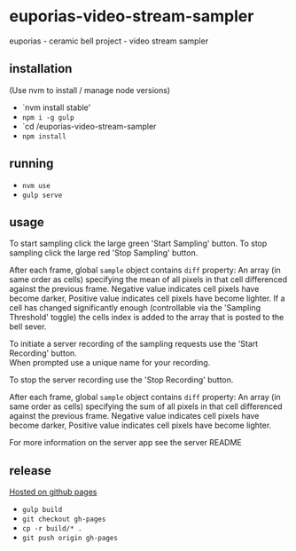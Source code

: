 # euporias-video-stream-sampler
euporias - ceramic bell project - video stream sampler

## installation
(Use nvm to install / manage node versions)

- `nvm install stable'
- `npm i -g gulp`
- `cd <your git repo>/euporias-video-stream-sampler
- `npm install`

## running

- `nvm use`
- `gulp serve`

## usage
To start sampling click the large green 'Start Sampling' button.
To stop sampling click the large red 'Stop Sampling' button.

After each frame, global `sample` object contains `diff` property: An array (in same order as cells) specifying the mean of all pixels in that cell differenced against the previous frame. Negative value indicates cell pixels have become darker, Positive value indicates cell pixels have become lighter.
If a cell has changed significantly enough (controllable via the 'Sampling Threshold' toggle) the cells index is added to the array that is posted to the bell sever.

To initiate a server recording of the sampling requests use the 'Start Recording' button.  
When prompted use a unique name for your recording.

To stop the server recording use the 'Stop Recording' button.

After each frame, global `sample` object contains `diff` property: An array (in same order as cells) specifying the sum of all pixels in that cell differenced against the previous frame. Negative value indicates cell pixels have become darker, Positive value indicates cell pixels have become lighter.

For more information on the server app see the server README 

## release
[Hosted on github pages](https://thebellhouse.github.io/config)

- `gulp build`
- `git checkout gh-pages`
- `cp -r build/* .`
- `git push origin gh-pages`
